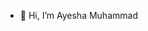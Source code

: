 - 👋 Hi, I’m Ayesha Muhammad
  

<!---
axm19/axm19 is a ✨ special ✨ repository because its `README.md` (this file) appears on your GitHub profile.
You can click the Preview link to take a look at your changes.
--->

